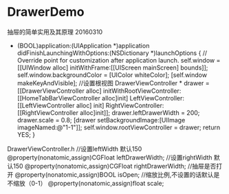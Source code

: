 # DrawerDemo
抽屉的简单实用及其原理
20160310 
- (BOOL)application:(UIApplication *)application didFinishLaunchingWithOptions:(NSDictionary *)launchOptions {
// Override point for customization after application launch.
self.window = [[UIWindow alloc] initWithFrame:[[UIScreen mainScreen] bounds]];
self.window.backgroundColor = [UIColor whiteColor];
[self.window makeKeyAndVisible];
//设置根视图
DrawerViewController * drawer = [[DrawerViewController alloc] initWithRootViewController:[[HomeTabBarViewController alloc]init] LeftViewController:[[LeftViewController alloc] init] RightViewController:[[RightViewController alloc]init]];
drawer.leftDrawerWidth = 200;
drawer.scale = 0.8;
[drawer setBackgroundImage:[UIImage imageNamed:@"1-1"]];
self.window.rootViewController = drawer;
return YES;
}

DrawerViewController.h
//设置leftWidth 默认150
@property(nonatomic,assign)CGFloat leftDrawerWidth;
//设置rightWidth 默认150
@property(nonatomic,assign)CGFloat rightDrawerWidth;
//抽屉是否打开
@property(nonatomic,assign)BOOL isOpen;
//缩放比例,不设置的话默认是不缩放（0-1）
@property(nonatomic,assign)float scale;